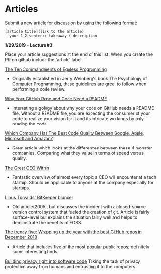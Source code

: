 # Articles

Submit a new article for discussion by using the following format:

```
[article title](link to the article)
- your 1-2 sentence takeaway / description
```

**1/29/2019 - Lecture #3**

Place your article suggestions at the end of this list.  When you create the PR on github include the 'article' label.

[The Ten Commandments of Egoless Programming](https://blog.codinghorror.com/the-ten-commandments-of-egoless-programming/)
- Originally established in Jerry Weinberg's book The Psychology of Computer Programming, these guidelines are great to follow when performing a code review.

[Why Your GitHub Repo and Code Need a README](https://blogs.cisco.com/developer/your_repo_readme)
- Interesting algology about why your code on GitHub needs a README file. Without a README file, you are expecting the consumer of your code to realize your vision for it and its intricate workings by only reading the code.

[Which Company Has The Best Code Quality Between Google, Apple, Microsoft and Amazon?](https://www.forbes.com/sites/quora/2019/01/02/which-company-has-the-best-code-quality-between-google-apple-microsoft-and-amazon/#518d8c49d4e7)
- Great article which looks at the differences between these 4 monster companies.  Comparing what they value in terms of speed versus quality.

[The Great CEO Within](https://docs.google.com/document/d/1ZJZbv4J6FZ8Dnb0JuMhJxTnwl-dwqx5xl0s65DE3wO8/preview#)
- Fantastic overview of almost every topic a CEO will encounter at a tech startup.  Should be applicable to anyone at the company especially for startups.

[Linus Torvalds' BitKeeper blunder](https://www.infoworld.com/article/2670360/operating-systems/linus-torvalds--bitkeeper-blunder.html)
- Old article(2005), but discusses the incident with a closed-source version control system that fueled the creation of git. Article is fairly surface-level but explains the situation fairly well and helps to demonstrate the benefits of FOSS.

[The trendy five: Wrapping up the year with the best GitHub repos in December 2018](https://jaxenter.com/github-trending-dec-2018-154100.html)
- Article that includes five of the most popular public repos; definitely some interesting finds.

[Building privacy right into software code](https://theconversation.com/building-privacy-right-into-software-code-67623)
Taking the task of privacy protection away from humans and entrusting it to the computers.